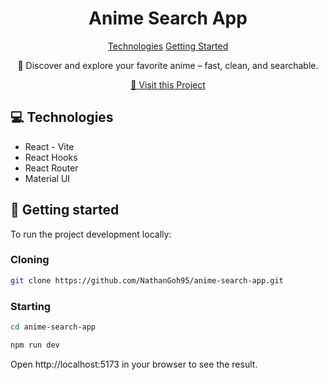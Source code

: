
<h1 align="center" style="font-weight: bold;">Anime Search App</h1>

<p align="center">
<a href="#tech">Technologies</a>
<a href="#started">Getting Started</a>


 
</p>


<p align="center">🎌 Discover and explore your favorite anime – fast, clean, and searchable.</p>


<p align="center">
<a href="https://anime-search-app-pink.vercel.app/homepage/1">📱 Visit this Project</a>
</p>

<h2 id="technologies">💻 Technologies</h2>

- React - Vite
- React Hooks
- React Router
- Material UI

<h2 id="started">🚀 Getting started</h2>

To run the project development locally:

<h3>Cloning</h3>

```bash
git clone https://github.com/NathanGoh95/anime-search-app.git
```

<h3>Starting</h3>

```bash
cd anime-search-app

npm run dev
```

Open http://localhost:5173 in your browser to see the result.
